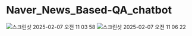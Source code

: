 # Naver_News_Based-QA_chatbot
![스크린샷 2025-02-07 오전 11 03 58](https://github.com/user-attachments/assets/900eddfa-67c7-4bca-a03f-85d894064075)
![스크린샷 2025-02-07 오전 11 06 22](https://github.com/user-attachments/assets/51cc0585-c112-41dd-bce9-98fc73e236f8)
